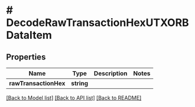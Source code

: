 # # DecodeRawTransactionHexUTXORBDataItem

## Properties

Name | Type | Description | Notes
------------ | ------------- | ------------- | -------------
**rawTransactionHex** | **string** |  |

[[Back to Model list]](../../README.md#models) [[Back to API list]](../../README.md#endpoints) [[Back to README]](../../README.md)
